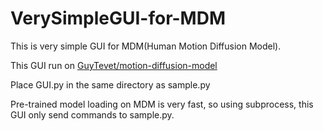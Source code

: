 # VerySimpleGUI-for-MDM
This is very simple GUI for MDM(Human Motion Diffusion Model).

This GUI run on [GuyTevet/motion-diffusion-model](https://github.com/GuyTevet/motion-diffusion-model)

Place GUI.py in the same directory as sample.py

Pre-trained model loading on MDM is very fast, so using subprocess, this GUI only send commands to sample.py.
